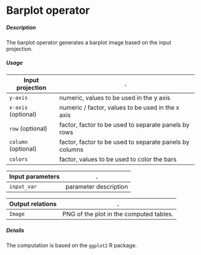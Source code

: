 # Barplot operator

##### Description

The barplot operator generates a barplot image based on the input projection.

##### Usage

Input projection|.
---|---
`y-axis`        | numeric, values to be used in the y axis
`x-axis` (optional) | numeric / factor, values to be used in the x axis
`row` (optional) | factor, factor to be used to separate panels by rows 
`column` (optional) | factor, factor to be used to separate panels by columns 
`colors`        | factor, values to be used to color the bars

Input parameters|.
---|---
`input_var`        | parameter description

Output relations|.
---|---
`Image`        | PNG of the plot in the computed tables.

##### Details

The computation is based on the `ggplot2` R package.

